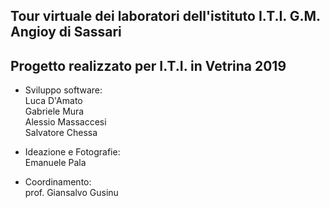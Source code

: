 ## Tour virtuale dei laboratori dell'istituto I.T.I. G.M. Angioy di Sassari
## Progetto realizzato per I.T.I. in Vetrina 2019

- Sviluppo software:  
Luca D'Amato  
Gabriele Mura  
Alessio Massaccesi  
Salvatore Chessa  

- Ideazione e Fotografie:  
Emanuele Pala

- Coordinamento:  
prof. Giansalvo Gusinu

